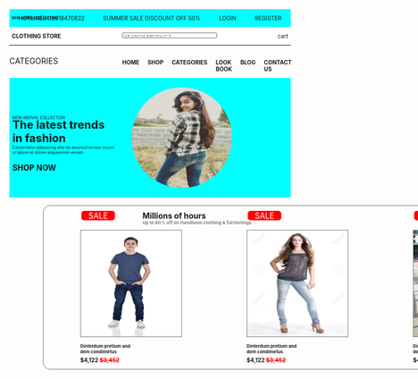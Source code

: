 <html lang="en">
<head>
    <meta charset="UTF-8">
    <meta http-equiv="X-UA-Compatible" content="IE=edge">
    <meta name="viewport" content="width=device-width, initial-scale=1.0">
    <title>Document</title>
    <style>
      .hot{display: flex;
    flex-direction: row;
    font-size: 10px;
    background-color: aqua;
    justify-content: space-around;
}
.clo{display: flex;
    flex-direction: row;
    font-size: 10px;
    background-color: white;
}
.sear{margin-left: 100px;
}
.ne{position: absolute;
    top: 62px;
    font-size: 6px;
}
.sear{height: 10px;
    width: 170px;
    margin-top: 10px;
}
.sear::placeholder{font-size: 9px;
    margin-top: -30px;
}
.cart{margin-left: 100px;
}
hr{margin-top: 0px;
}
.cate{display: flex;
    flex-direction: row;
}
.home{margin-left: 100px;
    font-size: 10px;
    display: flex;
    flex-direction: row;
}
.ca{margin-top: 5px;
}
.sh{margin-left: 15px;
}
.clo{display: flex;
    justify-content: space-around;
}
.im{width: 180px;
    height: 180px;
    border-radius: 50%;
    margin-left: -180px;
    margin-top: -50px;
}
.ju{margin-left: -100px;
}
.cate{display: flex;
    justify-content: space-around;
}
h6{font-size: 7px;
    width: 110px;
    margin-top: 0px;
}
.spi{display: flex;
    flex-direction: row;
    justify-content: space-around;
}
.pi{background-color: aqua;
    margin-top: -60px;
}
.not{color: aqua;
    margin-bottom: 50px;
}
.no{color: aqua;
    margin-top: 0px;
}
.th{font-size: 20px;
    margin-top: -20px;
}
.conse{font-size: 7px;
    margin-top: -20px;
}
.not{margin-top: 60px;
}
.mi{display: flex;
    justify-content: space-around;
}
.met{width: 180px;
    height: 190px;
    border: 1px solid grey;
}
.whole{display: flex;
    justify-content: space-around;
    margin-left: 8px;
}
.di{font-size: 8px;
    color: #221e1e;
}
.sp{text-decoration: line-through;
    color: red;
}
.nu{font-size: 10px;
    margin-top: -4px;
}
.li{font-size: 12px;
    font-family: Arial, Helvetica, sans-serif;
}
.up{font-size: 8px;
    margin-top: -15px;
    color: gray;
}
.al{border: 1px solid grey;
    width: 1200px;
    margin-left: 60px;
    border-radius: 13px;
}
.sm{margin-left: -25px;
    margin-top: -5px;
}
.bu{height: 30px;
    width: 250px;
    font-size: 8px;
    margin-top: 10px;
    margin-right: -30px;
    border: 1px solid grey;
    border-radius: 20px;
}
.get{height: 60px;
    width: 60px;
    border: none;
    border-radius: 50%;
    display: flex;
    justify-content: center;
    align-items: center;
    color: white;
    position: absolute;
    right: 160px;
    background-color: red;
}
.num{font-size: 40px;
}
.nun{font-size: 15px;
}
.sal{border: none;
    border-radius: 5px;
    width: 60px;
    display: flex;
    justify-content: center;
    align-items: center;
    position: absolute;
    top: 397px;
    margin-left: 2px;
    background-color: red;
    color: white;
}
    </style>
    <script src="https://kit.fontawesome.com/4e5adb3ee3.js" crossorigin="anonymous"></script>
</head>
<body>
   <div>
    <div class="hot"><P class="ho"><i class="fa-solid fa-phone-volume"></i> HOTLINES:09018470822</P>
    <P class="summ">SUMMER SALE DISCOUNT OFF 50%</P>
    <p class="logi"><a href="https://web.facebook.com/login/?_rdc=1&_rdr"><i class="fa-brands fa-facebook"></i></a>
      <a href="https://twitter.com/"><i class="fa-brands fa-twitter"></i></a>
      <a href="https://www.instagram.com/accounts/login/"><i class="fa-brands fa-instagram"></i></a>
      <a href="https://www.youtube.com/"><i class="fa-brands fa-youtube"></i></a>
      <i class="fa-solid fa-right-to-bracket"></i> LOGIN</p>
    <p class="regi">REGISTER</p>
    </div>
    <div class="clo">
        <p class="thi"><b>CLOTHING STORE</b><br><span class="ne"><b>NEW ARRIVAL COLLECTION</b></span></p>
        <input class="sear" type="search" id="SEARCH PRODUCT" placeholder="SEARCH PRODUCT">
        <p class="cart"><i class="fa-solid fa-cart-shopping"></i>cart</p>
    </div><hr>
    <div class="cate">
      <p class="ca">CATEGORIES</p>
      <div class="home">
        <p class="sh"><b>HOME</b></p>
        <p class="sh"><b>SHOP</b></p>
        <p class="sh"><b>CATEGORIES</b></p>
        <p class="sh"><b>LOOK BOOK</b></p>
        <p class="sh"><b>BLOG</b></p>
        <p class="sh"><b>CONTACT US</b></p>
        </div>
      </div>
      <div class="pi"><p class="not">gdg</p><div class="spi"><div class="ju">
        <h6>NEW ARRIVAL COLLECTION</h6>
        <p class="th"><b>The latest trends<br>in fashion</b></p>
        <p class="conse">Consectetur adipisicing elite do eiusmod tempor incunt<br>ut labore et dolore aliquaminim veniam</p>
        <p class="sho"><i class="fa-solid fa-cart-shopping"></i><b>SHOP NOW</b></p>
        </div>
        <img class="im" src="ne.jpg"></div>
        <p class="no">gdg</p>
    </div>
     <div class="al">
      <div class="mi"><div class="sm"><p class="il"><b>Millions of hours</b></p>
      <p class="up"><b>Up to 60% off on Handloom clothing & furnishings</b></p></div>
      <button class="bu" onclick="this.innerHTML=Date()">CLICK TO CHECK TIME</button>
    </div><div class="whole">
    <div class="me">
      <img class="met" src="me.jpeg"><p class="sal">SALE</p>
      <p class="di"><b>Dinterdum pretium and<br> dem condimetus</p>
      <p class="nu">$4,122 <span class="sp">$3,452</span></b><i class="fa-solid fa-star-sharp"></i></p>
    </div>
    <div class="me">
      <img class="met" src="ge.jpg"><p class="sal">SALE</p>
      <p class="di"><b>Dinterdum pretium and<br>dem condimetus</p>
      <p class="nu">$4,122 <span class="sp">$3,452</span></b><i class="fa-solid fa-star-sharp"></i></p>
    </div>
    <div class="me">
      <img class="met" src="ma.jpg"><p class="sal">SALE</p>
      <p class="di"><b>Dinterdum pretium and<br>dem condimetus</p>
      <p class="nu">$4,122 <span class="sp">$3,452</span></b><i class="fa-solid fa-star-sharp"></i></p>
    </div>
    <div class="me">
      <img class="met" src="gi.jpg"><p class="sal">SALE</p>
      <p class="di"><b>Dinterdum pretium and<br>dem condimetus</p>
      <p class="nu">$4,122 <span class="sp">$3,452</span></b><i class="fa-solid fa-star-sharp"></i></p>
    </div>
    </div>
     </div>
    </div> 
</body>
</html>

